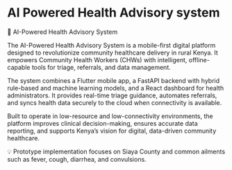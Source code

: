 # AI Powered Health Advisory system
🏥 AI-Powered Health Advisory System

The AI-Powered Health Advisory System is a mobile-first digital platform designed to revolutionize community healthcare delivery in rural Kenya. It empowers Community Health Workers (CHWs) with intelligent, offline-capable tools for triage, referrals, and data management.

The system combines a Flutter mobile app, a FastAPI backend with hybrid rule-based and machine learning models, and a React dashboard for health administrators. It provides real-time triage guidance, automates referrals, and syncs health data securely to the cloud when connectivity is available.

Built to operate in low-resource and low-connectivity environments, the platform improves clinical decision-making, ensures accurate data reporting, and supports Kenya’s vision for digital, data-driven community healthcare.

💡 Prototype implementation focuses on Siaya County and common ailments such as fever, cough, diarrhea, and convulsions.
